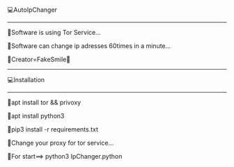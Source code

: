 💻AutoIpChanger
__________________
🔺Software is using Tor Service...

🔺Software can change ip adresses 60times in a minute...

🔸Creator=FakeSmile🔸
__________________
💻Installation
__________________
🔺apt install tor && privoxy

🔺apt install python3

🔺pip3 install -r requirements.txt

🔺Change your proxy for tor service...

🔺For start==> python3 IpChanger.python